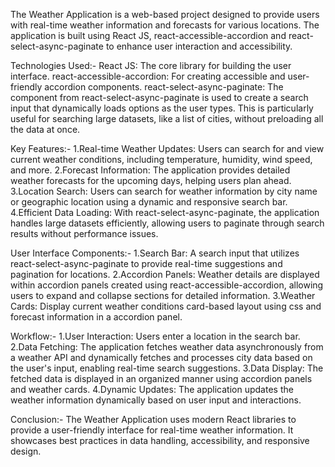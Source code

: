 The Weather Application is a web-based project designed to provide users with real-time weather information and forecasts for various locations.
The application is built using React JS, react-accessible-accordion and react-select-async-paginate to enhance user interaction and accessibility.

Technologies Used:-
React JS: The core library for building the user interface.
react-accessible-accordion: For creating accessible and user-friendly accordion components.
react-select-async-paginate: The <AsyncPaginate> component from react-select-async-paginate is used to create a search input that dynamically loads options as the user types.
                             This is particularly useful for searching large datasets, like a list of cities, without preloading all the data at once.


Key Features:-
1.Real-time Weather Updates: Users can search for and view current weather conditions, including temperature, humidity, wind speed, and more.
2.Forecast Information: The application provides detailed weather forecasts for the upcoming days, helping users plan ahead.
3.Location Search: Users can search for weather information by city name or geographic location using a dynamic and responsive search bar.
4.Efficient Data Loading: With react-select-async-paginate, the application handles large datasets efficiently, allowing users to paginate through search results without performance issues.

User Interface Components:-
1.Search Bar: A search input that utilizes react-select-async-paginate to provide real-time suggestions and pagination for locations.
2.Accordion Panels: Weather details are displayed within accordion panels created using react-accessible-accordion, allowing users to expand and collapse sections for detailed information.
3.Weather Cards: Display current weather conditions card-based layout using css and forecast information in a accordion panel.

Workflow:-
1.User Interaction: Users enter a location in the search bar.
2.Data Fetching: The application fetches weather data asynchronously from a weather API and dynamically fetches and processes city data based on the user's input, enabling real-time search suggestions.
3.Data Display: The fetched data is displayed in an organized manner using accordion panels and weather cards.
4.Dynamic Updates: The application updates the weather information dynamically based on user input and interactions.

Conclusion:-
The Weather Application uses modern React libraries to provide a user-friendly interface for real-time weather information. It showcases best practices in data handling, accessibility, and responsive design.







